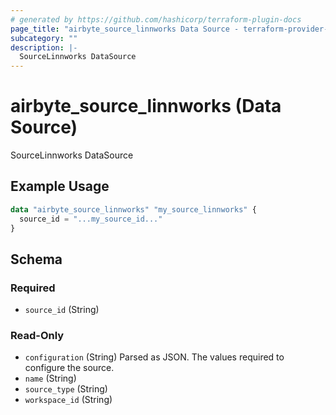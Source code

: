 ```yaml
---
# generated by https://github.com/hashicorp/terraform-plugin-docs
page_title: "airbyte_source_linnworks Data Source - terraform-provider-airbyte"
subcategory: ""
description: |-
  SourceLinnworks DataSource
---
```


# airbyte_source_linnworks (Data Source)

SourceLinnworks DataSource

## Example Usage

```terraform
data "airbyte_source_linnworks" "my_source_linnworks" {
  source_id = "...my_source_id..."
}
```

<!-- schema generated by tfplugindocs -->
## Schema

### Required

- `source_id` (String)

### Read-Only

- `configuration` (String) Parsed as JSON.
The values required to configure the source.
- `name` (String)
- `source_type` (String)
- `workspace_id` (String)


